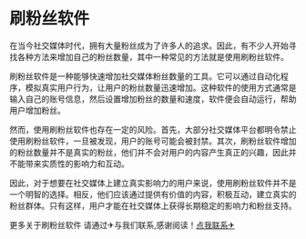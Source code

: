 # 刷粉丝软件

在当今社交媒体时代，拥有大量粉丝成为了许多人的追求。因此，有不少人开始寻找各种方法来增加自己的粉丝数量，其中一种常见的方法就是使用刷粉丝软件。

刷粉丝软件是一种能够快速增加社交媒体粉丝数量的工具。它可以通过自动化程序，模拟真实用户行为，让用户的粉丝数量迅速增加。这种软件的使用方式通常是输入自己的账号信息，然后设置增加粉丝的数量和速度，软件便会自动运行，帮助用户增加粉丝。

然而，使用刷粉丝软件也存在一定的风险。首先，大部分社交媒体平台都明令禁止使用刷粉丝软件，一旦被发现，用户的账号可能会被封禁。其次，刷粉丝软件增加的粉丝数量并不是真实的粉丝，他们并不会对用户的内容产生真正的兴趣，因此并不能带来实质性的影响力和互动。

因此，对于想要在社交媒体上建立真实影响力的用户来说，使用刷粉丝软件并不是一个明智的选择。相反，他们应该通过提供有价值的内容，积极互动，建立真实的粉丝群体。只有这样，用户才能在社交媒体上获得长期稳定的影响力和粉丝支持。

更多关于刷粉丝软件 请通过✈与我们联系,感谢阅读！[点我联系✈](https://www.k02.cc)